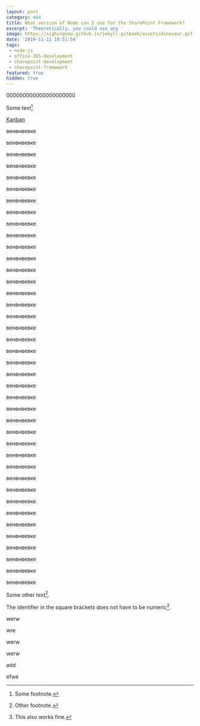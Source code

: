```yaml
---
layout: post
category: 444
title: What version of Node can I use for the SharePoint Framework?
excerpt: 'Theoretically, you could use any '
image: https://sighingnow.github.io/jekyll-gitbook/assets/dinosaur.gif
date: '2019-11-11 18:51:54'
tags:
 - node-js
 - office-365-development
 - sharepoint-development
 - sharepoint-framework
featured: true
hidden: true
---
```


000000000000000000000

Some text[^1].

[Kanban](ЧТО-ТАКОЕ-AGILE-(гайд-от-Саши).html#дополнительные-определения-222)









венвнвевке



венвнвевке

венвнвевке

венвнвевке

венвнвевке

венвнвевке

венвнвевке

венвнвевке

венвнвевке

венвнвевке

венвнвевке

венвнвевке

венвнвевке

венвнвевке

венвнвевке

венвнвевке

венвнвевке

венвнвевке

венвнвевке

венвнвевке

венвнвевке

венвнвевке

венвнвевке

венвнвевке

венвнвевке

венвнвевке

венвнвевке

венвнвевке

венвнвевке

венвнвевке

венвнвевке

венвнвевке

венвнвевке

венвнвевке

венвнвевке

венвнвевке

венвнвевке

венвнвевке

венвнвевке

венвнвевке















Some other text[^2].


































The identifier in the square brackets does not have to be numeric[^my_footnote].

[^1]: Some footnote.








werw







wre












werw










werw






[^2]: Other footnote.
















add








efwe












[^my_footnote]: This also works fine.